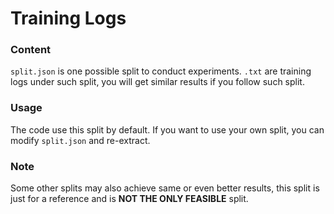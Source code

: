 # Training Logs
### Content
```split.json``` is one possible split to conduct experiments.
```.txt``` are training logs under such split, you will get similar results if you follow such split.

### Usage
The code use this split by default. If you want to use your own split, you can modify ```split.json``` and re-extract.

### Note
Some other splits may also achieve same or even better results, this split is just for a reference and is **NOT THE ONLY FEASIBLE** split.